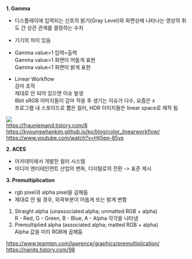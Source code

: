 __1. Gamma__  
- 디스플레이에 입력되는 신호의 밝기(Gray Level)와 화면상에 나타나는 영상의 휘도 간 상관 관계를 결정하는 수치  
- 기기의 차이 있음  
- Gamma value=1 입력=출력  
    Gamma value>1 화면이 어둡게 표현  
    Gamma value<1 화면이 밝게 표현  

- Linear Workflow  
감마 조작     
제대로 안 되어 있으면 이슈 발생  
8bit sRGB 이미지들이 감마 적용 후 생기는 이슈가 다수, 요즘은 x  
프로그램 내 스포이드로 뽑은 컬러, HDR 이미지들은 linear space로 제작 됨  

![](https://img1.daumcdn.net/thumb/R1280x0/?scode=mtistory2&fname=https%3A%2F%2Fblog.kakaocdn.net%2Fdn%2FkI5tJ%2FbtqtYLHZ3Gs%2Fet3rchG3M94RLRGvnd0Mek%2Fimg.jpg)  
<https://frauniemand.tistory.com/8>  
<https://kyoungwhankim.github.io/ko/blog/color_linearworkflow/>  
<https://www.youtube.com/watch?v=Hlj5ep-85ys>  

__2. ACES__  
- 아카데미에서 개발한 컬러 시스템  
- 미디어 엔터테인먼트 산업의 변화, 디지털로의 전환 -> 표준 제시 
 
 
__3. Premultiplication__
- rgb pixel과 alpha pixel을 곱해둠 
- 제대로 안 될 경우, 외곽부분이 어둡게 또는 밝게 변함


1)  Straight alpha (unassociated alpha; unmatted RGB + alpha)  
    R - Red, G - Green, B - Blue, A - Alpha 각각을 나타냄  
2)  Premultiplied alpha (associated alpha; matted RGB  + alpha)  
    Alpha 값을 미리 RGB에 곱해둠  


<https://www.teamten.com/lawrence/graphics/premultiplication/>  
<https://nanite.tistory.com/98>  
